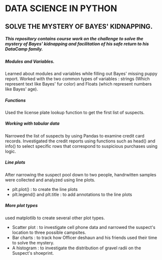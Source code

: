 # DATA SCIENCE IN PYTHON

## SOLVE THE MYSTERY OF BAYES' KIDNAPPING.

##### This repository contains course work on the challenge to solve the mystery of Bayes' kidnapping and facilitation of his safe return to his DataCamp family.

##### Modules and Variables.
Learned about modules and variables while filling out Bayes' missing puppy report. Worked with the two common types of variables : strings (Which represent text like Bayes' fur color) and Floats (which represent numbers like Bayes' age).

##### Functions
Used the license plate lookup function to get the first list of suspects.

##### Working with tabular data
Narrowed the list of suspects by using Pandas to examine credit card records. Investigated the credit reports using functions such as head() and info() to select specific rows that correspond to suspicious purchases using logic.

##### Line plots
After narrowing the suspect pool down to two people, handrwitten samples were collected and analyzed using line plots.
* plt.plot() : to create the line plots
* plt.legend() and plt.title : to add annotations to the line plots

##### More plot types
used matplotlib to create several other plot types.
* Scatter plot : to investigate cell phone data and narrowed the suspect's location to three possible campsites.
* Bar charts : to track how Officer deshaun and his friends used their time to solve the mystery.
* A histogram : to investigate the distribution of gravel radii on the Suspect's shoeprint.


